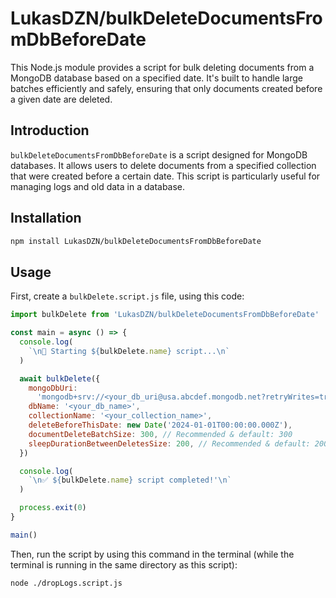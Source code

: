 # LukasDZN/bulkDeleteDocumentsFromDbBeforeDate

This Node.js module provides a script for bulk deleting documents from a MongoDB database based on a specified date. It's built to handle large batches efficiently and safely, ensuring that only documents created before a given date are deleted.

## Introduction

`bulkDeleteDocumentsFromDbBeforeDate` is a script designed for MongoDB databases. It allows users to delete documents from a specified collection that were created before a certain date. This script is particularly useful for managing logs and old data in a database.

## Installation

```bash
npm install LukasDZN/bulkDeleteDocumentsFromDbBeforeDate
```

## Usage

First, create a `bulkDelete.script.js` file, using this code:

```js
import bulkDelete from 'LukasDZN/bulkDeleteDocumentsFromDbBeforeDate'

const main = async () => {
  console.log(
    `\n🚀 Starting ${bulkDelete.name} script...\n`
  )

  await bulkDelete({
    mongoDbUri:
      'mongodb+srv://<your_db_uri@usa.abcdef.mongodb.net?retryWrites=true&w=majority',
    dbName: '<your_db_name>',
    collectionName: '<your_collection_name>',
    deleteBeforeThisDate: new Date('2024-01-01T00:00:00.000Z'),
    documentDeleteBatchSize: 300, // Recommended & default: 300
    sleepDurationBetweenDeletesSize: 200, // Recommended & default: 200
  })

  console.log(
    `\n✅ ${bulkDelete.name} script completed!'\n`
  )

  process.exit(0)
}

main()
```

Then, run the script by using this command in the terminal (while the terminal is running in the same directory as this script):
```bash
node ./dropLogs.script.js
```
